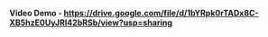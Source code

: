 **Video Demo - https://drive.google.com/file/d/1bYRpk0rTADx8C-XB5hzE0UyJRI42bRSb/view?usp=sharing**

